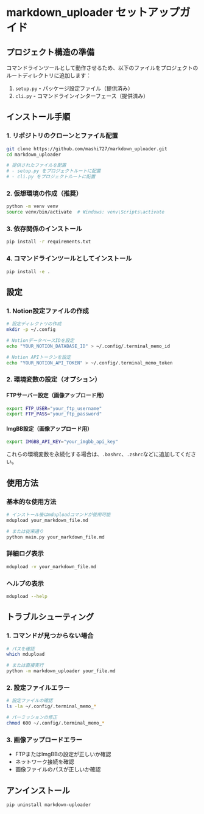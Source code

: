 # markdown_uploader セットアップガイド

## プロジェクト構造の準備

コマンドラインツールとして動作させるため、以下のファイルをプロジェクトのルートディレクトリに追加します：

1. `setup.py` - パッケージ設定ファイル（提供済み）
2. `cli.py` - コマンドラインインターフェース（提供済み）

## インストール手順

### 1. リポジトリのクローンとファイル配置
```bash
git clone https://github.com/mashi727/markdown_uploader.git
cd markdown_uploader

# 提供されたファイルを配置
# - setup.py をプロジェクトルートに配置
# - cli.py をプロジェクトルートに配置
```

### 2. 仮想環境の作成（推奨）
```bash
python -m venv venv
source venv/bin/activate  # Windows: venv\Scripts\activate
```

### 3. 依存関係のインストール
```bash
pip install -r requirements.txt
```

### 4. コマンドラインツールとしてインストール
```bash
pip install -e .
```

## 設定

### 1. Notion設定ファイルの作成
```bash
# 設定ディレクトリの作成
mkdir -p ~/.config

# NotionデータベースIDを設定
echo "YOUR_NOTION_DATABASE_ID" > ~/.config/.terminal_memo_id

# Notion APIトークンを設定
echo "YOUR_NOTION_API_TOKEN" > ~/.config/.terminal_memo_token
```

### 2. 環境変数の設定（オプション）

#### FTPサーバー設定（画像アップロード用）
```bash
export FTP_USER="your_ftp_username"
export FTP_PASS="your_ftp_password"
```

#### ImgBB設定（画像アップロード用）
```bash
export IMGBB_API_KEY="your_imgbb_api_key"
```

これらの環境変数を永続化する場合は、`.bashrc`、`.zshrc`などに追加してください。

## 使用方法

### 基本的な使用方法
```bash
# インストール後はmduploadコマンドが使用可能
mdupload your_markdown_file.md

# または従来通り
python main.py your_markdown_file.md
```

### 詳細ログ表示
```bash
mdupload -v your_markdown_file.md
```

### ヘルプの表示
```bash
mdupload --help
```

## トラブルシューティング

### 1. コマンドが見つからない場合
```bash
# パスを確認
which mdupload

# または直接実行
python -m markdown_uploader your_file.md
```

### 2. 設定ファイルエラー
```bash
# 設定ファイルの確認
ls -la ~/.config/.terminal_memo_*

# パーミッションの修正
chmod 600 ~/.config/.terminal_memo_*
```

### 3. 画像アップロードエラー
- FTPまたはImgBBの設定が正しいか確認
- ネットワーク接続を確認
- 画像ファイルのパスが正しいか確認

## アンインストール
```bash
pip uninstall markdown-uploader
```
